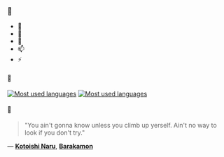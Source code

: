 ### 👋

- 🔭
- 🌱
- 💬
- 📫
- ⚡

#### 🧏

[![Most used languages](https://github-readme-stats-aynah.vercel.app/api/top-langs/?username=aynh&theme=solarized-dark&langs_count=6&layout=compact&hide_title=true)](https://github.com/anuraghazra/github-readme-stats#gh-dark-mode-only)
[![Most used languages](https://github-readme-stats-aynah.vercel.app/api/top-langs/?username=aynh&theme=solarized-light&langs_count=6&layout=compact&hide_title=true)](https://github.com/anuraghazra/github-readme-stats#gh-light-mode-only)

#### 💬

> "You ain't gonna know unless you climb up yerself. Ain't no way to look if you don't try."

&mdash; [**Kotoishi Naru**](https://myanimelist.net/character.php?q=Kotoishi%20Naru&cat=character), [**Barakamon**](https://myanimelist.net/search/all?q=Barakamon&cat=all)

